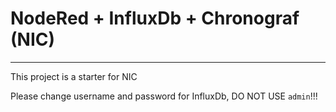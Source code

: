 # NodeRed + InfluxDb + Chronograf (NIC)
---
This project is a starter for NIC

Please change username and password for InfluxDb, DO NOT USE `admin`!!!

